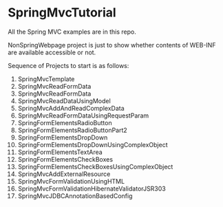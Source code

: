 # SpringMvcTutorial
All the Spring MVC examples are in this repo.

NonSpringWebpage project is just to show whether contents of WEB-INF are available accessible or not.

Sequence of Projects to start is as follows:

1. SpringMvcTemplate
2. SpringMvcReadFormData
3. SpringMvcReadFormData
4. SpringMvcReadDataUsingModel
5. SpringMvcAddAndReadComplexData
6. SpringMvcReadFormDataUsingRequestParam
8. SpringFormElementsRadioButton
9. SpringFormElementsRadioButtonPart2
10. SpringFormElementsDropDown
11. SpringFormElementsDropDownUsingComplexObject
12. SpringFormElementsTextArea
13. SpringFormElementsCheckBoxes
14. SpringFormElementsCheckBoxesUsingComplexObject
16. SpringMvcAddExternalResource
18. SpringMvcFormValidationUsingHTML
20. SpringMvcFormValidationHibernateValidatorJSR303
25. SpringMvcJDBCAnnotationBasedConfig
